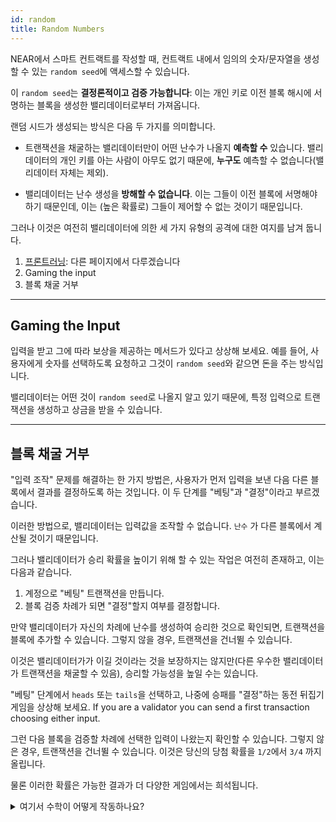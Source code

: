 ```yaml
---
id: random
title: Random Numbers
---
```


NEAR에서 스마트 컨트랙트를 작성할 때, 컨트랙트 내에서 임의의 숫자/문자열을 생성할 수 있는 `random seed`에 액세스할 수 있습니다.

이 `random seed`는 **결정론적이고 검증 가능합니다**: 이는 개인 키로 이전 블록 해시에 서명하는 블록을 생성한 밸리데이터로부터 가져옵니다.

랜덤 시드가 생성되는 방식은 다음 두 가지를 의미합니다.

- 트랜잭션을 채굴하는 밸리데이터만이 어떤 난수가 나올지 **예측할 수** 있습니다. 밸리데이터의 개인 키를 아는 사람이 아무도 없기 때문에, **누구도** 예측할 수 없습니다(밸리데이터 자체는 제외).

- 밸리데이터는 난수 생성을 **방해할 수 없습니다**. 이는 그들이 이전 블록에 서명해야 하기 때문인데, 이는 (높은 확률로) 그들이 제어할 수 없는 것이기 때문입니다.

그러나 이것은 여전히 ​밸리데이터에 의한 세 가지 유형의 공격에 대한 여지를 남겨 둡니다.

1. [프론트러닝](./frontrunning.md): 다른 페이지에서 다루겠습니다
2. Gaming the input
3. 블록 채굴 거부

----

## Gaming the Input

입력을 받고 그에 따라 보상을 제공하는 메서드가 있다고 상상해 보세요. 예를 들어, 사용자에게 숫자를 선택하도록 요청하고 그것이 `random seed`와 같으면 돈을 주는 방식입니다.

밸리데이터는 어떤 것이 `random seed`로 나올지 알고 있기 때문에, 특정 입력으로 트랜잭션을 생성하고 상금을 받을 수 있습니다.

----

## 블록 채굴 거부

"입력 조작" 문제를 해결하는 한 가지 방법은, 사용자가 먼저 입력을 보낸 다음 다른 블록에서 결과를 결정하도록 하는 것입니다.
이 두 단계를 "베팅"과 "결정"이라고 부르겠습니다.

이러한 방법으로, 밸리데이터는 입력값을 조작할 수 없습니다. `난수` 가 다른 블록에서 계산될 것이기 때문입니다.

그러나 밸리데이터가 승리 확률을 높이기 위해 할 수 있는 작업은 여전히 존재하고, 이는 다음과 같습니다.

1. 계정으로 "베팅" 트랜잭션을 만듭니다.
2. 블록 검증 차례가 되면 "결정"할지 여부를 결정합니다.

만약 밸리데이터가 자신의 차례에 난수를 생성하여 승리한 것으로 확인되면, 트랜잭션을 블록에 추가할 수 있습니다. 그렇지 않을 경우, 트랜잭션을 건너뛸 수 있습니다.

이것은 밸리데이터가가 이길 것이라는 것을 보장하지는 않지만(다른 우수한 밸리데이터가 트랜잭션을 채굴할 수 있음), 승리할 가능성을 높일 수는 있습니다.

"베팅" 단계에서 `heads` 또는 `tails`을 선택하고, 나중에 승패를 "결정"하는 동전 뒤집기 게임을 상상해 보세요. If you are a validator
you can send a first transaction choosing either input.

그런 다음 블록을 검증할 차례에 선택한 입력이 나왔는지 확인할 수 있습니다. 그렇지 않은 경우, 트랜잭션을 건너뛸 수 있습니다. 이것은 당신의 당첨 확률을 `1/2`에서 `3/4` 까지 올립니다.

물론 이러한 확률은 가능한 결과가 더 다양한 게임에서는 희석됩니다.

<details>
<summary>여기서 수학이 어떻게 작동하나요?</summary>

당신은 `heads`로만 베팅한다고 생각해봅시다.

이는 동전 던지기에서 나올 수 있는 결과가 `H`와 `T` 둘 밖에 없고, 둘 중 한 경우(`H`)에서만 이길 수 있기 때문입니다.

그러나 `tails`가 나올 때 다시 뒤집기를 선택할 수 있다면, 이제  `H H` `T H` `H T` `T T` 의 4가지 시나리오가 있습니다.

</details>
